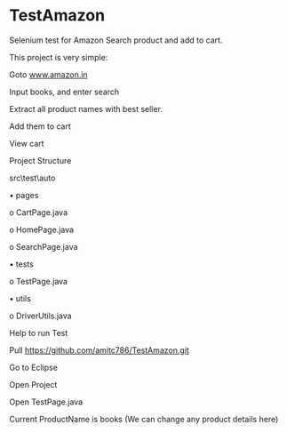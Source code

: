 # TestAmazon

Selenium test for Amazon Search product and add to cart.

This project is very simple:

Goto www.amazon.in

Input books, and enter search

Extract all product names with best seller.

Add them to cart

View cart

Project Structure

src\test\auto

•	pages

  o	CartPage.java
  
  o	HomePage.java
  
  o	SearchPage.java
  
•	tests

  o	TestPage.java
  
•	utils

  o	DriverUtils.java
  

Help to run Test 

Pull https://github.com/amitc786/TestAmazon.git 

Go to Eclipse 

Open Project 

Open TestPage.java 

Current ProductName is books (We can change any product details here)




